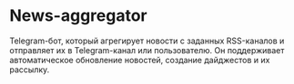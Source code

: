 # News-aggregator
Telegram-бот, который агрегирует новости с заданных RSS-каналов и отправляет их в Telegram-канал или пользователю. Он поддерживает автоматическое обновление новостей, создание дайджестов и их рассылку.
